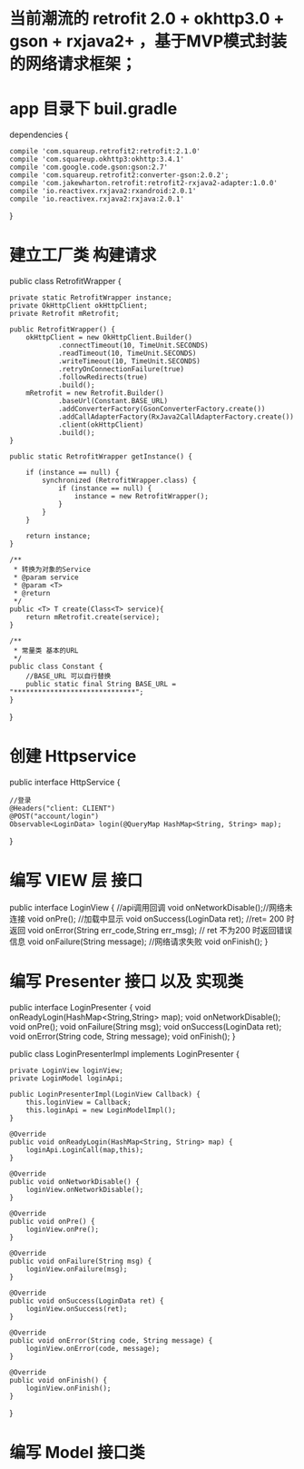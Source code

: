# 当前潮流的 retrofit 2.0 + okhttp3.0 + gson + rxjava2+ ，基于MVP模式封装的网络请求框架；
 
# app 目录下 buil.gradle

dependencies {

    compile 'com.squareup.retrofit2:retrofit:2.1.0'
    compile 'com.squareup.okhttp3:okhttp:3.4.1'
    compile 'com.google.code.gson:gson:2.7'
    compile 'com.squareup.retrofit2:converter-gson:2.0.2';
    compile 'com.jakewharton.retrofit:retrofit2-rxjava2-adapter:1.0.0'
    compile 'io.reactivex.rxjava2:rxandroid:2.0.1'
    compile 'io.reactivex.rxjava2:rxjava:2.0.1'

}


 
# 建立工厂类 构建请求

public class RetrofitWrapper {

    private static RetrofitWrapper instance;
    private OkHttpClient okHttpClient;
    private Retrofit mRetrofit;

    public RetrofitWrapper() {
        okHttpClient = new OkHttpClient.Builder()
                .connectTimeout(10, TimeUnit.SECONDS)
                .readTimeout(10, TimeUnit.SECONDS)
                .writeTimeout(10, TimeUnit.SECONDS)
                .retryOnConnectionFailure(true)
                .followRedirects(true)
                .build();
        mRetrofit = new Retrofit.Builder()
                .baseUrl(Constant.BASE_URL)
                .addConverterFactory(GsonConverterFactory.create())
                .addCallAdapterFactory(RxJava2CallAdapterFactory.create())
                .client(okHttpClient)
                .build();
    }

    public static RetrofitWrapper getInstance() {

        if (instance == null) {
            synchronized (RetrofitWrapper.class) {
                if (instance == null) {
                    instance = new RetrofitWrapper();
                }
            }
        }

        return instance;
    }

    /**
     * 转换为对象的Service
     * @param service
     * @param <T>
     * @return
     */
    public <T> T create(Class<T> service){
        return mRetrofit.create(service);
    }

    /**
     * 常量类 基本的URL
     */
    public class Constant {
        //BASE_URL 可以自行替换
        public static final String BASE_URL = "******************************";
    }
}
 
# 创建 Httpservice

public interface HttpService {

    //登录
    @Headers("client: CLIENT")
    @POST("account/login")
    Observable<LoginData> login(@QueryMap HashMap<String, String> map);
}
 
# 编写 VIEW 层 接口

public interface LoginView {
        //api调用回调
        void onNetworkDisable();//网络未连接
        void onPre(); //加载中显示
        void onSuccess(LoginData ret);        //ret= 200 时返回
        void onError(String err_code,String err_msg);   // ret 不为200 时返回错误信息
        void onFailure(String message);   //网络请求失败
        void onFinish();
}

 
# 编写 Presenter 接口 以及 实现类

public interface LoginPresenter {
    void onReadyLogin(HashMap<String,String> map);
    void onNetworkDisable();
    void onPre();
    void onFailure(String msg);
    void onSuccess(LoginData ret);
    void onError(String code, String message);
    void onFinish();
}


public class LoginPresenterImpl implements LoginPresenter {

    private LoginView loginView;
    private LoginModel loginApi;

    public LoginPresenterImpl(LoginView Callback) {
        this.loginView = Callback;
        this.loginApi = new LoginModelImpl();
    }

    @Override
    public void onReadyLogin(HashMap<String, String> map) {
        loginApi.LoginCall(map,this);
    }

    @Override
    public void onNetworkDisable() {
        loginView.onNetworkDisable();
    }

    @Override
    public void onPre() {
        loginView.onPre();
    }

    @Override
    public void onFailure(String msg) {
        loginView.onFailure(msg);
    }

    @Override
    public void onSuccess(LoginData ret) {
        loginView.onSuccess(ret);
    }

    @Override
    public void onError(String code, String message) {
        loginView.onError(code, message);
    }

    @Override
    public void onFinish() {
        loginView.onFinish();
    }
}



 
# 编写 Model 接口类
